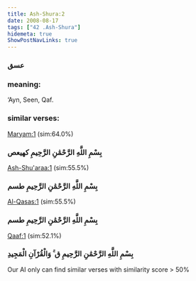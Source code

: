 ```yaml
---
title: Ash-Shura:2
date: 2008-08-17
tags: ["42 .Ash-Shura"]
hidemeta: true 
ShowPostNavLinks: true 
---
```

### عسق
### meaning: 
‘Ayn, Seen, Qaf.
### similar verses: 

[Maryam:1](/19/1) (sim:64.0%)

### بِسْمِ اللَّهِ الرَّحْمَٰنِ الرَّحِيمِ كهيعص

[Ash-Shu'araa:1](/26/1) (sim:55.5%)

### بِسْمِ اللَّهِ الرَّحْمَٰنِ الرَّحِيمِ طسم

[Al-Qasas:1](/28/1) (sim:55.5%)

### بِسْمِ اللَّهِ الرَّحْمَٰنِ الرَّحِيمِ طسم

[Qaaf:1](/50/1) (sim:52.1%)

### بِسْمِ اللَّهِ الرَّحْمَٰنِ الرَّحِيمِ ق ۚ وَالْقُرْآنِ الْمَجِيدِ

Our AI only can find similar verses with similarity score > 50% 
